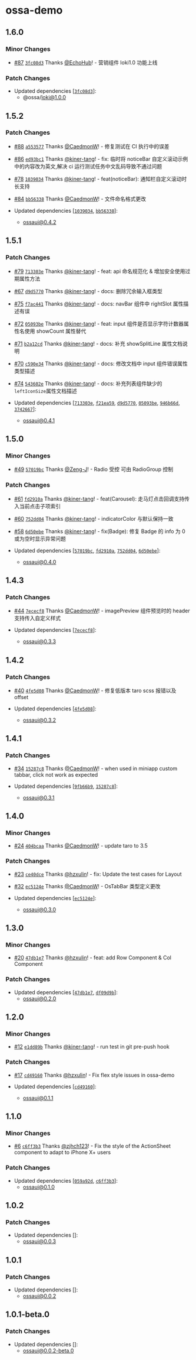 # ossa-demo

## 1.6.0

### Minor Changes

- [#87](https://github.com/NeteaseYanxuan/OSSA/pull/87) [`3fc08d3`](https://github.com/NeteaseYanxuan/OSSA/commit/3fc08d3e75a6ce87ad9b4f19eaed67f3b10633ea) Thanks [@EchoHub](https://github.com/EchoHub)! - 营销组件 loki1.0 功能上线

### Patch Changes

- Updated dependencies [[`3fc08d3`](https://github.com/NeteaseYanxuan/OSSA/commit/3fc08d3e75a6ce87ad9b4f19eaed67f3b10633ea)]:
  - @ossa/loki@1.0.0

## 1.5.2

### Patch Changes

- [#88](https://github.com/NeteaseYanxuan/OSSA/pull/88) [`a553577`](https://github.com/NeteaseYanxuan/OSSA/commit/a553577eb98d69e0314c5cbe886bfdc638da2cc6) Thanks [@CaedmonW](https://github.com/CaedmonW)! - 修复测试在 CI 执行中的误差

* [#86](https://github.com/NeteaseYanxuan/OSSA/pull/86) [`ed93bc1`](https://github.com/NeteaseYanxuan/OSSA/commit/ed93bc1d901f0c032b3ec6f599a8a11c809127bb) Thanks [@kiner-tang](https://github.com/kiner-tang)! - fix: 临时将 noticeBar 自定义滚动示例中的内容改为英文,解决 ci 运行测试任务中文乱码导致不通过问题

- [#78](https://github.com/NeteaseYanxuan/OSSA/pull/78) [`1039034`](https://github.com/NeteaseYanxuan/OSSA/commit/10390343772e0edacdf165f27866323b46dc2241) Thanks [@kiner-tang](https://github.com/kiner-tang)! - feat(noticeBar): 通知栏自定义滚动时长支持

* [#84](https://github.com/NeteaseYanxuan/OSSA/pull/84) [`bb56338`](https://github.com/NeteaseYanxuan/OSSA/commit/bb563383ecfb510f45da26de3729ba32f2741295) Thanks [@CaedmonW](https://github.com/CaedmonW)! - 文件命名格式更改

* Updated dependencies [[`1039034`](https://github.com/NeteaseYanxuan/OSSA/commit/10390343772e0edacdf165f27866323b46dc2241), [`bb56338`](https://github.com/NeteaseYanxuan/OSSA/commit/bb563383ecfb510f45da26de3729ba32f2741295)]:
  - ossaui@0.4.2

## 1.5.1

### Patch Changes

- [#79](https://github.com/NeteaseYanxuan/OSSA/pull/79) [`713303e`](https://github.com/NeteaseYanxuan/OSSA/commit/713303e1a73b07911f7fd45f4b7e9d40167fa5bd) Thanks [@kiner-tang](https://github.com/kiner-tang)! - feat: api 命名规范化 & 增加安全使用过期属性方法

* [#67](https://github.com/NeteaseYanxuan/OSSA/pull/67) [`d9d5770`](https://github.com/NeteaseYanxuan/OSSA/commit/d9d57707f6439c98cf1f3d08c51b44b397cf0856) Thanks [@kiner-tang](https://github.com/kiner-tang)! - docs: 删除冗余输入框类型

- [#75](https://github.com/NeteaseYanxuan/OSSA/pull/75) [`f7ac441`](https://github.com/NeteaseYanxuan/OSSA/commit/f7ac44193912383a94a2464fb08abf8543b89b35) Thanks [@kiner-tang](https://github.com/kiner-tang)! - docs: navBar 组件中 rightSlot 属性描述有误

* [#72](https://github.com/NeteaseYanxuan/OSSA/pull/72) [`05093be`](https://github.com/NeteaseYanxuan/OSSA/commit/05093be98e4ad5171740303c81c147e95e23310c) Thanks [@kiner-tang](https://github.com/kiner-tang)! - feat: input 组件是否显示字符计数器属性名使用 showCount 属性替代

- [#71](https://github.com/NeteaseYanxuan/OSSA/pull/71) [`b2a12cd`](https://github.com/NeteaseYanxuan/OSSA/commit/b2a12cded17a089fbb4e68b7a32ae8c1104b3931) Thanks [@kiner-tang](https://github.com/kiner-tang)! - docs: 补充 showSplitLine 属性文档说明

* [#70](https://github.com/NeteaseYanxuan/OSSA/pull/70) [`c590e34`](https://github.com/NeteaseYanxuan/OSSA/commit/c590e34784ed2e9dacbfcec76a0f6dc9c53a651d) Thanks [@kiner-tang](https://github.com/kiner-tang)! - docs: 修改文档中 input 组件错误属性类型描述

- [#74](https://github.com/NeteaseYanxuan/OSSA/pull/74) [`543602e`](https://github.com/NeteaseYanxuan/OSSA/commit/543602e11378405f6dda050e579197b7f96708a6) Thanks [@kiner-tang](https://github.com/kiner-tang)! - docs: 补充列表组件缺少的`leftIconSize`属性文档描述

- Updated dependencies [[`713303e`](https://github.com/NeteaseYanxuan/OSSA/commit/713303e1a73b07911f7fd45f4b7e9d40167fa5bd), [`f21ea59`](https://github.com/NeteaseYanxuan/OSSA/commit/f21ea5972aae821ae849843eeab7d35ca96e126f), [`d9d5770`](https://github.com/NeteaseYanxuan/OSSA/commit/d9d57707f6439c98cf1f3d08c51b44b397cf0856), [`05093be`](https://github.com/NeteaseYanxuan/OSSA/commit/05093be98e4ad5171740303c81c147e95e23310c), [`946b66d`](https://github.com/NeteaseYanxuan/OSSA/commit/946b66df24cbe0bfde5a396369042eaf72e9e3b2), [`3742667`](https://github.com/NeteaseYanxuan/OSSA/commit/37426679f9e953dad2baca286142d22aac67ba45)]:
  - ossaui@0.4.1

## 1.5.0

### Minor Changes

- [#49](https://github.com/NeteaseYanxuan/OSSA/pull/49) [`57019bc`](https://github.com/NeteaseYanxuan/OSSA/commit/57019bc6da770de0e34eba4e3f80e8cde65f5ee8) Thanks [@Zeng-J](https://github.com/Zeng-J)! - Radio 受控 可由 RadioGroup 控制

### Patch Changes

- [#61](https://github.com/NeteaseYanxuan/OSSA/pull/61) [`fd2910a`](https://github.com/NeteaseYanxuan/OSSA/commit/fd2910a9db05fb95d9f3b66b0c767c5e3ade3ebf) Thanks [@kiner-tang](https://github.com/kiner-tang)! - feat(Carousel): 走马灯点击回调支持传入当前点击子项索引

* [#60](https://github.com/NeteaseYanxuan/OSSA/pull/60) [`752dd04`](https://github.com/NeteaseYanxuan/OSSA/commit/752dd043683877dac417e311cdbfd3bd1175154e) Thanks [@kiner-tang](https://github.com/kiner-tang)! - indicatorColor 与默认保持一致

- [#58](https://github.com/NeteaseYanxuan/OSSA/pull/58) [`6d50ebe`](https://github.com/NeteaseYanxuan/OSSA/commit/6d50ebe652716ac2fb3a6f93107271b98d06034b) Thanks [@kiner-tang](https://github.com/kiner-tang)! - fix(Badge): 修复 Badge 的 info 为 0 或为空时显示异常问题

- Updated dependencies [[`57019bc`](https://github.com/NeteaseYanxuan/OSSA/commit/57019bc6da770de0e34eba4e3f80e8cde65f5ee8), [`fd2910a`](https://github.com/NeteaseYanxuan/OSSA/commit/fd2910a9db05fb95d9f3b66b0c767c5e3ade3ebf), [`752dd04`](https://github.com/NeteaseYanxuan/OSSA/commit/752dd043683877dac417e311cdbfd3bd1175154e), [`6d50ebe`](https://github.com/NeteaseYanxuan/OSSA/commit/6d50ebe652716ac2fb3a6f93107271b98d06034b)]:
  - ossaui@0.4.0

## 1.4.3

### Patch Changes

- [#44](https://github.com/NeteaseYanxuan/OSSA/pull/44) [`7ececf8`](https://github.com/NeteaseYanxuan/OSSA/commit/7ececf8b2b9f73c66d2eacae0488a89eddaf6e1c) Thanks [@CaedmonW](https://github.com/CaedmonW)! - imagePreview 组件预览时的 header 支持传入自定义样式

- Updated dependencies [[`7ececf8`](https://github.com/NeteaseYanxuan/OSSA/commit/7ececf8b2b9f73c66d2eacae0488a89eddaf6e1c)]:
  - ossaui@0.3.3

## 1.4.2

### Patch Changes

- [#40](https://github.com/NeteaseYanxuan/OSSA/pull/40) [`4fe5d08`](https://github.com/NeteaseYanxuan/OSSA/commit/4fe5d082271600f8f48b6ce6c3b482d5165adfe1) Thanks [@CaedmonW](https://github.com/CaedmonW)! - 修复低版本 taro scss 报错以及 offset

- Updated dependencies [[`4fe5d08`](https://github.com/NeteaseYanxuan/OSSA/commit/4fe5d082271600f8f48b6ce6c3b482d5165adfe1)]:
  - ossaui@0.3.2

## 1.4.1

### Patch Changes

- [#34](https://github.com/NeteaseYanxuan/OSSA/pull/34) [`15287c8`](https://github.com/NeteaseYanxuan/OSSA/commit/15287c84eb332af15093a67db9fa83ff2b18a8ec) Thanks [@CaedmonW](https://github.com/CaedmonW)! - when used in miniapp custom tabbar, click not work as expected

- Updated dependencies [[`9fb66b9`](https://github.com/NeteaseYanxuan/OSSA/commit/9fb66b9da1898d150628941a9481a58ceff5e6bf), [`15287c8`](https://github.com/NeteaseYanxuan/OSSA/commit/15287c84eb332af15093a67db9fa83ff2b18a8ec)]:
  - ossaui@0.3.1

## 1.4.0

### Minor Changes

- [#24](https://github.com/NeteaseYanxuan/OSSA/pull/24) [`404bcaa`](https://github.com/NeteaseYanxuan/OSSA/commit/404bcaa15af9f1d94ca1b113632fa27b07b6e061) Thanks [@CaedmonW](https://github.com/CaedmonW)! - update taro to 3.5

### Patch Changes

- [#23](https://github.com/NeteaseYanxuan/OSSA/pull/23) [`ce40dce`](https://github.com/NeteaseYanxuan/OSSA/commit/ce40dce0bf6c2560ba581bb7f6560c33ac33c85c) Thanks [@hzxulin](https://github.com/hzxulin)! - fix: Update the test cases for Layout

* [#32](https://github.com/NeteaseYanxuan/OSSA/pull/32) [`ec5124e`](https://github.com/NeteaseYanxuan/OSSA/commit/ec5124e6c75cc950d28745076c4dadd43f342c90) Thanks [@CaedmonW](https://github.com/CaedmonW)! - OsTabBar 类型定义更改

* Updated dependencies [[`ec5124e`](https://github.com/NeteaseYanxuan/OSSA/commit/ec5124e6c75cc950d28745076c4dadd43f342c90)]:
  - ossaui@0.3.0

## 1.3.0

### Minor Changes

- [#20](https://github.com/NeteaseYanxuan/OSSA/pull/20) [`47db1e7`](https://github.com/NeteaseYanxuan/OSSA/commit/47db1e7d867e04e9a98d11f11656d58c6f77a25c) Thanks [@hzxulin](https://github.com/hzxulin)! - feat: add Row Component & Col Component

### Patch Changes

- Updated dependencies [[`47db1e7`](https://github.com/NeteaseYanxuan/OSSA/commit/47db1e7d867e04e9a98d11f11656d58c6f77a25c), [`df09d9b`](https://github.com/NeteaseYanxuan/OSSA/commit/df09d9b1d8ea26ac43658b4c5c21ebcf2ba89ffb)]:
  - ossaui@0.2.0

## 1.2.0

### Minor Changes

- [#12](https://github.com/NeteaseYanxuan/OSSA/pull/12) [`e1dd89b`](https://github.com/NeteaseYanxuan/OSSA/commit/e1dd89b5319b483d2437fd5c322ef3fdc4845f01) Thanks [@kiner-tang](https://github.com/kiner-tang)! - run test in git pre-push hook

### Patch Changes

- [#17](https://github.com/NeteaseYanxuan/OSSA/pull/17) [`cd49160`](https://github.com/NeteaseYanxuan/OSSA/commit/cd49160f72618670e80141b3548acfbf82b09afb) Thanks [@hzxulin](https://github.com/hzxulin)! - Fix flex style issues in ossa-demo

- Updated dependencies [[`cd49160`](https://github.com/NeteaseYanxuan/OSSA/commit/cd49160f72618670e80141b3548acfbf82b09afb)]:
  - ossaui@0.1.1

## 1.1.0

### Minor Changes

- [#6](https://github.com/NeteaseYanxuan/OSSA/pull/6) [`c6ff3b3`](https://github.com/NeteaseYanxuan/OSSA/commit/c6ff3b33f219b73155f16914efe80ebdc8530205) Thanks [@zjhch123](https://github.com/zjhch123)! - Fix the style of the ActionSheet component to adapt to iPhone X+ users

### Patch Changes

- Updated dependencies [[`059a92d`](https://github.com/NeteaseYanxuan/OSSA/commit/059a92d4847053728f60c88b55aa8783afea5b4f), [`c6ff3b3`](https://github.com/NeteaseYanxuan/OSSA/commit/c6ff3b33f219b73155f16914efe80ebdc8530205)]:
  - ossaui@0.1.0

## 1.0.2

### Patch Changes

- Updated dependencies []:
  - ossaui@0.0.3

## 1.0.1

### Patch Changes

- Updated dependencies []:
  - ossaui@0.0.2

## 1.0.1-beta.0

### Patch Changes

- Updated dependencies []:
  - ossaui@0.0.2-beta.0
